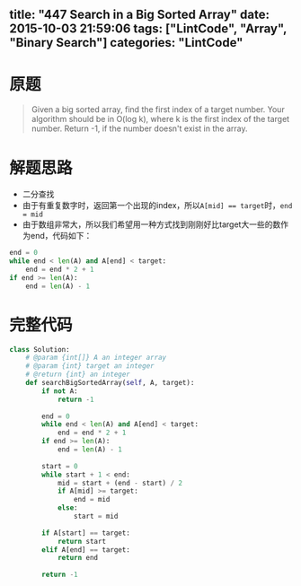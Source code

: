 title: "447 Search in a Big Sorted Array"
date: 2015-10-03 21:59:06
tags: ["LintCode", "Array", "Binary Search"]
categories: "LintCode"
---

# 原题
>Given a big sorted array, find the first index of a target number. Your algorithm should be in O(log k), where k is the first index of the target number.
Return -1, if the number doesn't exist in the array.

# 解题思路
* 二分查找
* 由于有重复数字时，返回第一个出现的index，所以`A[mid] == target`时，`end = mid`
* 由于数组非常大，所以我们希望用一种方式找到刚刚好比target大一些的数作为end，代码如下：
```python
end = 0
while end < len(A) and A[end] < target:
    end = end * 2 + 1
if end >= len(A):
    end = len(A) - 1
```

# 完整代码
```python
class Solution:
    # @param {int[]} A an integer array
    # @param {int} target an integer
    # @return {int} an integer
    def searchBigSortedArray(self, A, target):
        if not A:
            return -1
            
        end = 0
        while end < len(A) and A[end] < target:
            end = end * 2 + 1
        if end >= len(A):
            end = len(A) - 1
        
        start = 0
        while start + 1 < end:
            mid = start + (end - start) / 2
            if A[mid] >= target:
                end = mid
            else:
                start = mid
                
        if A[start] == target:
            return start
        elif A[end] == target:
            return end
                
        return -1
```